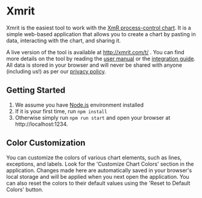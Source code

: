 # Xmrit

Xmrit is the easiest tool to work with the [XmR process-control chart](https://xmrit.com/about/). It is a simple web-based application that allows you to create a chart by pasting in data, interacting with the chart, and sharing it.

A live version of the tool is available at http://xmrit.com/t/ . You can find more details on the tool by reading the [user manual](https://xmrit.com/manual/) or the [integration guide](https://xmrit.com/integration/). All data is stored in your browser and will never be shared with anyone (including us!) as per our [privacy policy](https://xmrit.com/privacy/).

## Getting Started

1. We assume you have [Node.js](https://nodejs.org/en/learn/getting-started/how-to-install-nodejs) environment installed
2. If it is your first time, run `npm install`
3. Otherwise simply run `npm run start` and open your browser at http://localhost:1234.

## Color Customization
You can customize the colors of various chart elements, such as lines, exceptions, and labels.
Look for the 'Customize Chart Colors' section in the application. Changes made here are automatically saved in your browser's local storage and will be applied when you next open the application.
You can also reset the colors to their default values using the 'Reset to Default Colors' button.
